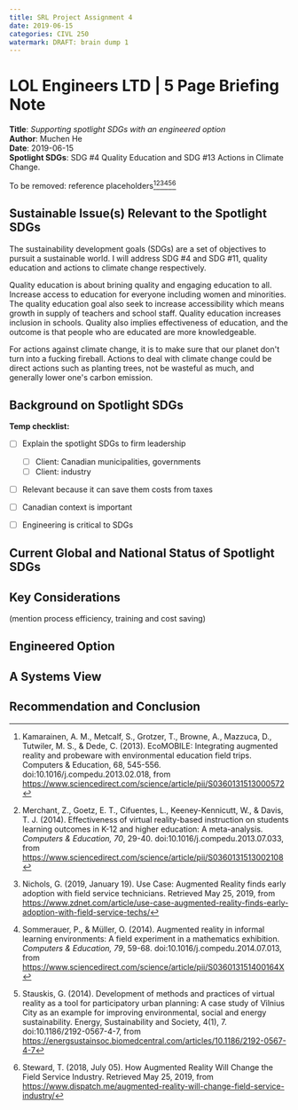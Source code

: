 ```yaml
---
title: SRL Project Assignment 4
date: 2019-06-15
categories: CIVL 250
watermark: DRAFT: brain dump 1
---
```


# LOL Engineers LTD | 5 Page Briefing Note

<!--Briefing Note Template-->

<!--This briefing note should be no more than 5 pages in length. Your submission should have the same font, spacing, and margins as this document -- i.e. to create your BN, fill in this document, without modifying the font, spacing, and margins.--> 

<!--Your submission should NOT include the template material presented in red font (e.g. do not include this paragraph in your Assignment 4 submission)-->

<!--Remember you are “selling” your recommendation to the firm leadership, so use an appropriate writing style as you see fit.-->

<!--Remember to submit your BN as a pdf.-->

**Title**: *Supporting spotlight SDGs with an engineered option*<br/>
**Author**: Muchen He<br/>
**Date**: 2019-06-15<br/>
**Spotlight SDGs**: SDG #4 Quality Education and SDG #13 Actions in Climate Change.

To be removed: reference placeholders[^b1][^b2][^b3][^b4][^b5][^b6]

## Sustainable Issue(s) Relevant to the Spotlight SDGs

<!--Provide a concise statement describing the 2 SDGs addressed in the BN, and your rationale for focusing on these SDGs.--> 

The sustainability development goals (SDGs) are a set of objectives to pursuit a sustainable world. I will address SDG #4 and SDG #11, quality education and actions to climate change respectively.

Quality education is about brining quality and engaging education to all. Increase access to education for everyone including women and minorities. The quality education goal also seek to increase accessibility which means growth in supply of teachers and school staff. Quality education increases inclusion in schools. Quality also implies effectiveness of education, and the outcome is that people who are educated are more knowledgeable.

For actions against climate change, it is to make sure that our planet don't turn into a fucking fireball. Actions to deal with climate change could be direct actions such as planting trees, not be wasteful as much, and generally lower one's carbon emission.

## Background on Spotlight SDGs

<!--Present details of your above rationale. What do your firm’s leadership team need in order to understand the relevance of the spotlight SDGs to the firm? For example, your firm’s clients are typically Canadian municipalities, provincial governments or sometimes the federal government. The firm also has clients from industry (e.g. the forest products sector, and hi-tech sector) and agricultural sector. So why are the spotlight SDGs relevant to potential clients? Is the Canadian context important?  Is engineering particularly critical to your spotlight SDGs? What other information will help the leadership team understand your recommendation and help them make the best decision?--> 

**Temp checklist:**

- [ ] Explain the spotlight SDGs to firm leadership
  - [ ] Client: Canadian municipalities, governments
  - [ ] Client: industry 
- [ ] Relevant because it can save them costs from taxes
- [ ] Canadian context is important
- [ ] Engineering is critical to SDGs



## Current Global and National Status of Spotlight SDGs

<!--Describe the current levels of SDG achievement at the global and national levels, including the current achieved level of global and Canadian indicators.--> 

## Key Considerations

<!--Here, you should provide a summary of important considerations that lay the foundation for your recommended “engineered option” aimed at achieving the Spotlight SDGs. Remember, your aim is to present ideas and concepts that will help the firm’s leader make an informed decision on where the firm should develop their engineering expertise in order to support the SDGs. Keep these needs uppermost in your mind when selecting and presenting relevant information. Even if they don’t go for your recommended option below, your explanation here may spark ideas of their own leading to even better options than the one you are recommending.-->

<!--Remember to substantiate any statements with evidence and to double check your facts. Additional details may be attached as appendices.-->

(mention process efficiency, training and cost saving)

## Engineered Option

<!--Summarize one possible engineering option (e.g. green roof technology, solar towers, CO2 capture and sequestration technology, etc.) that will contribute to the achievement of the spotlighted SDGs. You are welcome to use one image (referenced) as you see fit (use you best judgement in making the trade-off between losing space for writing, and gaining the image).-->

<!--Make sure to provide the justification for this recommendation and, where appropriate, make reference to the considerations you mention above.-->

## A Systems View

<!--Using either a concept map OR a causal loop diagram, graphically present the connections between, and implications of, your recommended engineered option about which the firm may want to develop expertise, and the spotlighted SDGs. This will graphically reinforce the value of your recommendation. Use your best judgement in terms of the size of the graphic image you wish to present. You are welcome to draw your map or CLD but you need to make sure that it is legible and professionally presented.-->

## Recommendation and Conclusion

<!--Summarize what you want your firm’s leadership team to infer from this BN. Be sure this section concisely covers the points you most want the team to be clear about. Do not introduce anything new in this section. Make sure the recommendation is clear, direct and substantiated by the facts you have put forward. You are gracefully summing up everything you have previously mentioned.-->





[^b1]: Kamarainen, A. M., Metcalf, S., Grotzer, T., Browne, A., Mazzuca, D., Tutwiler, M. S., & Dede, C. (2013). EcoMOBILE: Integrating augmented reality and probeware with environmental education field trips. Computers & Education, 68, 545-556. doi:10.1016/j.compedu.2013.02.018, from <https://www.sciencedirect.com/science/article/pii/S0360131513000572>
[^b2]: Merchant,  Z., Goetz, E. T., Cifuentes, L., Keeney-Kennicutt, W., & Davis, T.  J. (2014). Effectiveness of virtual reality-based instruction on  students learning outcomes in K-12 and higher education: A  meta-analysis. *Computers & Education,* *70*, 29-40. doi:10.1016/j.compedu.2013.07.033, from <https://www.sciencedirect.com/science/article/pii/S0360131513002108>
[^b3]: Nichols, G. (2019, January 19). Use Case: Augmented Reality finds early adoption with field service technicians. Retrieved May 25, 2019, from <https://www.zdnet.com/article/use-case-augmented-reality-finds-early-adoption-with-field-service-techs/>
[^b4]: Sommerauer,  P., & Müller, O. (2014). Augmented reality in informal learning  environments: A field experiment in a mathematics exhibition. *Computers & Education,* *79*, 59-68. doi:10.1016/j.compedu.2014.07.013, from <https://www.sciencedirect.com/science/article/pii/S036013151400164X>
[^b5]: Stauskis, G. (2014). Development of methods and practices of virtual reality as a tool for participatory urban planning: A case study of Vilnius City as an example for improving environmental, social and energy sustainability. Energy, Sustainability and Society, 4(1), 7. doi:10.1186/2192-0567-4-7, from <https://energsustainsoc.biomedcentral.com/articles/10.1186/2192-0567-4-7>
[^b6]: Steward, T. (2018, July 05). How Augmented Reality Will Change the Field Service Industry. Retrieved May 25, 2019, from <https://www.dispatch.me/augmented-reality-will-change-field-service-industry/>